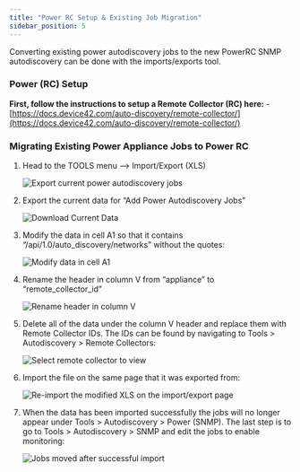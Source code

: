 ```yaml
---
title: "Power RC Setup & Existing Job Migration"
sidebar_position: 5
---
```


Converting existing power autodiscovery jobs to the new PowerRC SNMP autodiscovery can be done with the imports/exports tool.

### Power (RC) Setup

**First, follow the instructions to setup a Remote Collector (RC) here:** - [https://docs.device42.com/auto-discovery/remote-collector/](https://docs.device42.com/auto-discovery/remote-collector/)

### Migrating Existing Power Appliance Jobs to Power RC

1. Head to the TOOLS menu --> Import/Export (XLS)
    
    ![Export current power autodiscovery jobs](/assets/images/import-export-xls.png)
2. Export the current data for “Add Power Autodiscovery Jobs”
    
    ![Download Current Data](/assets/images/download-current-data.png)
3. Modify the data in cell A1 so that it contains “/api/1.0/auto\_discovery/networks” without the quotes:
    
    ![Modify data in cell A1](/assets/images/power-xls-config.png)
4. Rename the header in column V from “appliance” to “remote\_collector\_id”
    
    ![Rename header in column V](/assets/images/power-xls-column-rename.png)
5. Delete all of the data under the column V header and replace them with Remote Collector IDs. The IDs can be found by navigating to Tools > Autodiscovery > Remote Collectors:
    
    ![Select remote collector to view](/assets/images/select-rc-view.png)
6. Import the file on the same page that it was exported from:
    
    ![Re-import the modified XLS on the import/export page](/assets/images/import-modified-xls.png)
7. When the data has been imported successfully the jobs will no longer appear under Tools > Autodiscovery > Power (SNMP). The last step is to go to Tools > Autodiscovery > SNMP and edit the jobs to enable monitoring:
    
    ![Jobs moved after successful import](/assets/images/enable-monitoring-discovered-pdu.png)
